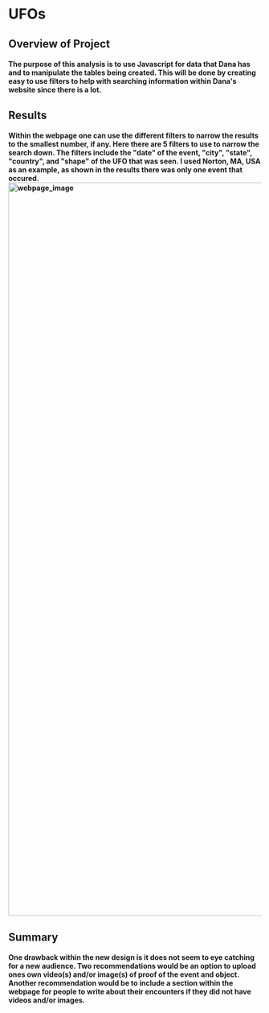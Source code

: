 # UFOs
## Overview of Project
#### The purpose of this analysis is to use Javascript for data that Dana has and to manipulate the tables being created. This will be done by creating easy to use filters to help with searching information within Dana's website since there is a lot.

## Results
#### Within the webpage one can use the different filters to narrow the results to the smallest number, if any. Here there are 5 filters to use to narrow the search down. The filters include the "date" of the event, "city", "state", "country", and "shape" of the UFO that was seen. I used Norton, MA, USA as an example, as shown in the results there was only one event that occured.<img width="1457" alt="webpage_image" src="https://user-images.githubusercontent.com/86431959/133172667-c544c446-1bfa-4d4c-8f1a-33e0e40614d2.png">

## Summary
#### One drawback within the new design is it does not seem to eye catching for a new audience. Two recommendations would be an option to upload ones own video(s) and/or image(s) of proof of the event and object. Another recommendation would be to include a section within the webpage for people to write about their encounters if they did not have videos and/or images.
